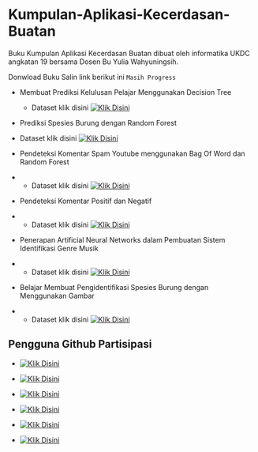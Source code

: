 # Kumpulan-Aplikasi-Kecerdasan-Buatan
Buku  Kumpulan Aplikasi Kecerdasan Buatan dibuat oleh informatika UKDC angkatan 19 bersama Dosen Bu Yulia Wahyuningsih.

Donwload Buku Salin link berikut ini 
` Masih Progress `

- Membuat Prediksi Kelulusan Pelajar Menggunakan Decision Tree 
   - Dataset klik disini
[![Klik Disini](https://img.shields.io/static/v1?label=Dataset&message=Donwload&color=green&logo=github)](https://github.com/Emanuel1009/Decision-Tree-Project-Book/tree/main/Data%20Set "Kunjungi Link")

- Prediksi Spesies Burung dengan Random Forest
- Dataset klik disini
[![Klik Disini](https://img.shields.io/static/v1?label=Dataset&message=Donwload&color=green&logo=github)](https://github.com/YosefAlfredo15/UAS-Artificial-Intelligence/blob/main/Data_set.rar "Kunjungi Link")

- Pendeteksi Komentar Spam Youtube menggunakan Bag Of Word dan Random Forest 
- - Dataset klik disini
[![Klik Disini](https://img.shields.io/static/v1?label=Dataset&message=Donwload&color=green&logo=github)](https://github.com/ronaldj220/detecting-comment-youtube-spam/tree/main/YT "Kunjungi Link")

- Pendeteksi Komentar Positif dan Negatif
- - Dataset klik disini
[![Klik Disini](https://img.shields.io/static/v1?label=Dataset&message=Donwload&color=green&logo=google-drive)](https://drive.google.com/drive/folders/1RBzoY0v8oLA7_gqCkBxogNJMtN2nrGbW?usp=sharing "Kunjungi Link")

- Penerapan Artificial Neural Networks dalam Pembuatan Sistem Identifikasi Genre Musik 
- - Dataset klik disini
[![Klik Disini](https://img.shields.io/static/v1?label=Dataset&message=Donwload&color=green&logo=google-drive)](https://drive.google.com/file/d/11audCz3DLqK9usgubFNySmeGquPOcPdw/view?usp=sharing "Kunjungi Link")

- Belajar Membuat Pengidentifikasi Spesies Burung dengan Menggunakan Gambar 
- - Dataset klik disini
[![Klik Disini](https://img.shields.io/static/v1?label=Dataset&message=Donwload&color=green&logo=kaggle)](https://www.kaggle.com/kedarsai/bird-species-classification-220-categories "Kunjungi Link")

## Pengguna Github Partisipasi 

-  [![Klik Disini](https://img.shields.io/static/v1?label=Emanuel1009&message=github&color=green&logo=Github)](https://github.com/Emanuel1009/Decision-Tree-Project-Book "Kunjungi github")

-  [![Klik Disini](https://img.shields.io/static/v1?label=YosefAlfredo15&message=github&color=green&logo=Github)](https://github.com/YosefAlfredo15/UAS-Artificial-Intelligence "Kunjungi github")

- [![Klik Disini](https://img.shields.io/static/v1?label=ronaldj220&message=github&color=green&logo=Github)](https://github.com/ronaldj220/detecting-comment-youtube-spam "Kunjungi github")

- [![Klik Disini](https://img.shields.io/static/v1?label=EGraci&message=github&color=green&logo=Github)](https://github.com/EGraci/Mendeteksi-Komentar-Positif-dan-Negatif "Kunjungi github")

- [![Klik Disini](https://img.shields.io/static/v1?label=yehezkielermanto&message=github&color=green&logo=Github)](https://github.com/yehezkielermanto/Identifikasi_Genre_Musik "Kunjungi github")

- [![Klik Disini](https://img.shields.io/static/v1?label=NoraNekoIT&message=github&color=green&logo=Github)](https://github.com/NoraNekoIT/Belajar-Identifikasi-burung-dengan-gambar "Kunjungi github")



